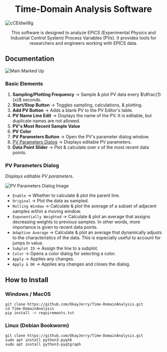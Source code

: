 <h1 align="center">Time-Domain Analysis Software</h1>

![cCEIdwii8g](https://github.com/OkayJerry/Time-DomainAnalysis/assets/70593138/5df1a3e1-5fca-406a-8e0c-f25ec3c2e886)

<p align="center">
This software is designed to analyze EPICS (Experimental Physics and Industrial Control System) Process Variables (PVs). It provides tools for researchers and engineers working with EPICS data.
</p>

## Documentation
![Main Marked Up](https://github.com/OkayJerry/Time-DomainAnalysis/assets/70593138/dc63f378-dda4-4eed-9a30-08d80972f6e2)

### Basic Elements
1. **Sampling/Plotting Frequency** $\rightarrow$ Sample & plot PV data every $\dfrac{1}{x}$ seconds.
2. **Start/Stop Button** $\rightarrow$ Toggles sampling, calculations, & plotting.
3. **Add PV Button** $\rightarrow$ Adds a blank PV to the PV Editor's table.
4. **PV Name Line Edit** $\rightarrow$ Displays the name of the PV. It is editable, but duplicate names are not allowed.
5. **PV's Most Recent Sample Value**
6. **PV Color**
7. **PV Parameters Button** $\rightarrow$ Open the PV's parameter dialog window.
8. [PV Parameters Dialog](#pv-parameters-dialog) $\rightarrow$ Displays editable PV parameters.
9. **Data Point Slider** $\rightarrow$ Plot & calculate over $x$ of the most recent data points.

### PV Parameters Dialog
*Displays editable PV parameters.*

![PV Parameters Dialog Image](https://github.com/OkayJerry/Time-DomainAnalysis/assets/70593138/f7e37723-74a0-4b11-bce2-dcf3a9844391)<!-- .element style="text-align: left;" -->

- `Enable` $\rightarrow$ Whether to calculate & plot the parent line.
- `Original` $\rightarrow$ Plot the data as sampled.
- `Rolling Window` $\rightarrow$ Calculate & plot the average of a subset of adjacent samples within a moving window.
- `Exponentially Weighted` $\rightarrow$ Calculate & plot an average that assigns decreasing weights to previous samples. In other words, more importance is given to recent data points.
- `Adaptive Average` $\rightarrow$ Calculate & plot an average that dynamically adjusts to the characteristics of the data. This is especially useful to account for jumps in value.
- `Subplot ID` $\rightarrow$ Assign the line to a subplot.
- `Color` $\rightarrow$ Opens a color dialog for selecting a color.
- `Apply` $\rightarrow$ Applies any changes.
-  `Apply & OK` $\rightarrow$ Applies any changes and closes the dialog.

## How to Install
### Windows / MacOS
```
git clone https://github.com/OkayJerry/Time-DomainAnalysis.git
cd Time-DomainAnalysis
pip install -r requirements.txt
```

### Linux (Debian Bookworm)
```
git clone https://github.com/OkayJerry/Time-DomainAnalysis.git
sudo apt install python3-pyqt6
sudo apt install python3-pyqtgraph
```


